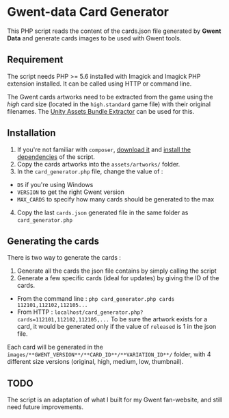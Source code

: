 # Gwent-data Card Generator
This PHP script reads the content of the cards.json file generated by **Gwent Data** and generate cards images to be used with Gwent tools.

## Requirement
The script needs PHP >= 5.6 installed with Imagick and Imagick PHP extension installed. It can be called using HTTP or command line.

The Gwent cards artworks need to be extracted from the game using the *high* card size (located in the `high.standard` game file)  with their original filenames. The [Unity Assets Bundle Extractor](https://github.com/DerPopo/UABE) can be used for this.

## Installation
1. If you're not familiar with `composer`, [download it](https://getcomposer.org/) and [install the dependencies](https://getcomposer.org/doc/01-basic-usage.md#installing-dependencies) of the script.
2. Copy the cards artworks into the `assets/artworks/` folder.
3. In the `card_generator.php` file, change the value of :
  - `DS` if you're using Windows
  - `VERSION` to get the right Gwent version
  - `MAX_CARDS` to specify how many cards should be generated to the max
4. Copy the last `cards.json` generated file in the same folder as `card_generator.php`

## Generating the cards
There is two way to generate the cards :
1. Generate all the cards the json file contains by simply calling the script
2. Generate a few specific cards (ideal for updates) by giving the ID of the cards.
  - From the command line : ```php card_generator.php cards 112101,112102,112105...```
  - From HTTP : ```localhost/card_generator.php?cards=112101,112102,112105,...```
To be sure the artwork exists for a card, it would be generated only if the value of `released` is 1 in the json file.

Each card will be generated in the `images/**GWENT_VERSION**/**CARD_ID**/**VARIATION_ID**/` folder, with 4 different size versions (original, high, medium, low, thumbnail).

## TODO
The script is an adaptation of what I built for my Gwent fan-website, and still need future improvements.

